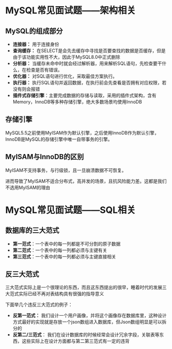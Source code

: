 # MySQL常见面试题——架构相关

## MySQL的组成部分

- **连接器：** 用于连接身份
- **查询缓存：** 在SELECT是会先去缓存中寻找是否要查找的数据是否缓存，但是由于该功能实用性不大，因此于MySQL8.0中正式删除
- **分析器：** 当缓存未命中时就会经过解析器，用来解析SQL语句，先检查要干什么，在检查是否有错误。
- **优化器：** 对SQL语句进行优化，采取最佳方案执行。
- **执行器：** 执行SQL语句并返回数据，在执行前会先查看是否拥有对应权限，若没有则会报错
- **插件式存储引擎**：主要完成数据的存储与读取，采用的插件式架构，含有Memory，InnoDB等多种存储引擎，绝大多数场景均使用InnoDB
## 存储引擎

MySQL5.5之前使用MyISAM作为默认引擎，之后使用InnoDB作为默认引擎，InnoDB是MySQL的存储引擎中唯一自带事务的引擎。

## MyISAM与InnoDB的区别

MyISAM不支持事务，与行级锁，且一旦崩溃数据不可恢复。

进而导致了MyISAM不适合分布式，高并发的场景，且抗风险能力差。这都是我们不选用MyISAM的理由


# MySQL常见面试题——SQL相关

## 数据库的三大范式

- **第一范式**：一个表中的每一列都是不可分割的原子数据
- **第二范式**：一个表中的每一列都必须与主键有关
- **第三范式**：一个表中的每一列都必须与主键直接相关

## 反三大范式

三大范式实际上是一个很理论的东西，而且这东西提出的很早，睡着时代的发展三大范式实际已经不再对表结构具有很强的指导意义

下面举几个违反三大范式的例子：

- **反第一范式：**
	我们设计一个用户画像，并将这个画像存在数据库里，这种设计方式最好的实现就是存放一个json数组进入数据库，但Json数组明显是可以拆分的
- **反第二/三范式**：
	我们在设计数据库的时候经常会设计冗余字段，关联表等东西，这些实际上在设计方面都与第二第三范式有一定的违背

